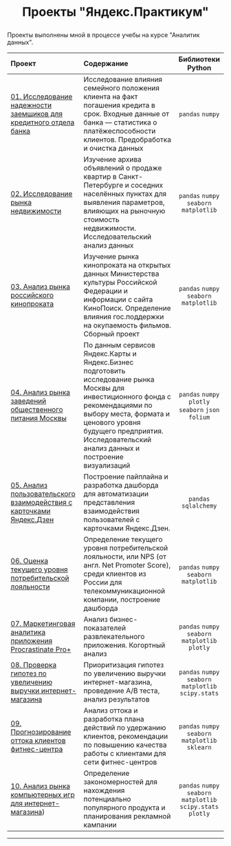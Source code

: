 # <p align="center">  Проекты "Яндекс.Практикум" <p align="center">  

Проекты выполнены мной в процессе учебы на курсе "Аналитик данных".

| Проект | Содержание | Библиотеки Python |
|:---------------------|:------------------------------------------------------|:--------------------:|
|[01. Исследование надежности заемщиков для кредитного отдела банка](https://github.com/DEChulkov/yandex_practicum_da_projects/tree/main) | Исследование влияния семейного положения клиента на факт погашения кредита в срок. Входные данные от банка — статистика о платёжеспособности клиентов. Предобработка и очистка данных| `pandas` `numpy`|
|[02. Исследование рынка недвижимости](https://github.com/DEChulkov/yandex_practicum_da_projects/tree/main) | Изучение архива объявлений о продаже квартир в Санкт-Петербурге и соседних населённых пунктах для выявления параметров, влияющих на рыночную стоимость недвижимости. Исследовательский анализ данных| `pandas` `numpy` `seaborn` `matplotlib`|
|[03. Анализ рынка российского кинопроката](https://github.com/DEChulkov/yandex_practicum_da_projects/tree/main) | Изучение рынка кинопроката на открытых данных Министерства культуры Российской Федерации и информации с сайта КиноПоиск. Определение влияния гос.поддержки на окупаемость фильмов. Сборный проект | `pandas` `numpy` `seaborn` `matplotlib`|
|[04. Анализ рынка заведений общественного питания Москвы](https://github.com/DEChulkov/yandex_practicum_da_projects/tree/main) | По данным сервисов Яндекс.Карты и Яндекс.Бизнес подготовить исследование рынка Москвы для инвестиционного фонда с рекомендациями по выбору места, формата и ценового уровня будущего предприятия. Исследовательский анализ данных и построение визуализаций| `pandas` `numpy` `plotly` `seaborn` `json` `folium`|
|[05. Анализ пользовательского взаимодействия с карточками Яндекс.Дзен](https://github.com/DEChulkov/yandex_practicum_da_projects/tree/main) | Построение пайплайна и разработка дашборда для автоматизации представления взаимодействия пользователей с карточками Яндекс.Дзен. | `pandas` `sqlalchemy`|
|[06. Оценка текущего уровня потребительской лояльности](https://github.com/DEChulkov/yandex_practicum_da_projects/tree/main) | Определение текущего уровня потребительской лояльности, или NPS (от англ. Net Promoter Score), среди клиентов из России для телекоммуникационной компании, построение дашборда | `pandas` `numpy` `seaborn` `matplotlib`|
|[07. Маркетинговая аналитика приложения Procrastinate Pro+](https://github.com/DEChulkov/yandex_practicum_da_projects/tree/main) | Анализ бизнес-показателей развлекательного приложения. Когортный анализ| `pandas` `numpy` `seaborn` `matplotlib` `plotly`|
|[08. Проверка гипотез по увеличению выручки интернет-магазина](https://github.com/DEChulkov/yandex_practicum_da_projects/tree/main) | Приоритизация гипотез по увеличению выручки интернет-магазина, проведение A/B теста, анализ результатов | `pandas` `numpy` `seaborn` `matplotlib` `scipy.stats`|
|[09. Прогнозирование оттока клиентов фитнес-центра](https://github.com/DEChulkov/yandex_practicum_da_projects/tree/main) | Анализ оттока и разработка плана действий по удержанию клиентов, рекомендации по повышению качества работы с клиентами для сети фитнес-центров| `pandas` `numpy` `seaborn` `matplotlib` `sklearn`|
|[10. Анализ рынка компьютерных игр для интернет-магазина](https://github.com/DEChulkov/yandex_practicum_da_projects/tree/main)) | Определение закономерностей для нахождения потенциально популярного продукта и планирования рекламной кампании | `pandas` `numpy` `seaborn` `matplotlib` `scipy.stats` `plotly`|

------------------------------------------------------------------------------------------------------------------------------------------



